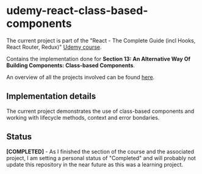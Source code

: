 # udemy-react-class-based-components

The current project is part of the "React - The Complete Guide (incl Hooks, React Router, Redux)" [Udemy course](https://www.udemy.com/course/react-the-complete-guide-incl-redux/).

Contains the implementation done for **Section 13: An Alternative Way Of Building Components: Class-based Components**.

An overview of all the projects involved can be found [here](https://github.com/mariamihai/udemy-react-overview).

## Implementation details

The current project demonstrates the use of class-based components and working with lifecycle methods, context and error bondaries.

## Status

**[COMPLETED]** - As I finished the section of the course and the associated project, I am setting a personal status of "Completed" and will probably not update this repository in the near future as this was a learning project.
